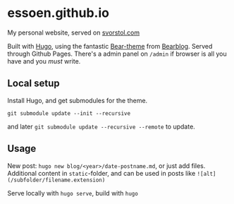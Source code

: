 # essoen.github.io
My personal website, served on [svorstol.com](https://www.svorstol.com/)

Built with [Hugo](https://gohugo.io/), using the fantastic [Bear-theme](https://github.com/janraasch/hugo-bearblog) from [Bearblog](https://bearblog.dev). Served through Github Pages. There's a admin panel on `/admin` if browser is all you have and you _must_ write.

## Local setup
Install Hugo, and get submodules for the theme.

`git submodule update --init --recursive`

and later `git submodule update --recursive --remote` to update.


## Usage
New post: `hugo new blog/<year>/date-postname.md`, or just add files. 
Additional content in `static`-folder, and can be used in posts like `![alt](/subfolder/filename.extension)`

Serve locally with `hugo serve`, build with `hugo`

